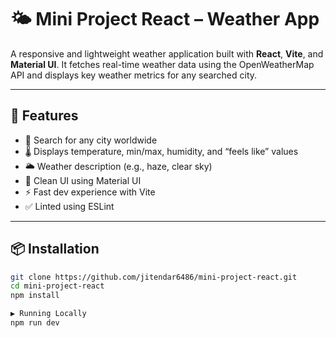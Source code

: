 # 🌤️ Mini Project React – Weather App

A responsive and lightweight weather application built with **React**, **Vite**, and **Material UI**. It fetches real-time weather data using the OpenWeatherMap API and displays key weather metrics for any searched city.

---

## 🚀 Features

- 🔎 Search for any city worldwide
- 🌡️ Displays temperature, min/max, humidity, and “feels like” values
- 🌥️ Weather description (e.g., haze, clear sky)
- 🎨 Clean UI using Material UI
- ⚡ Fast dev experience with Vite
- ✅ Linted using ESLint

---



## 📦 Installation

```bash
git clone https://github.com/jitendar6486/mini-project-react.git
cd mini-project-react
npm install

▶️ Running Locally
npm run dev
